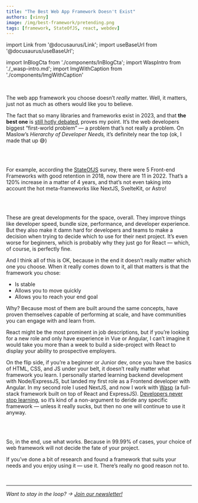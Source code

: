 ```yaml
---
title: "The Best Web App Framework Doesn't Exist"
authors: [vinny]
image: /img/best-framework/pretending.png
tags: [framework, StateOfJS, react, webdev]
---
```


import Link from '@docusaurus/Link';
import useBaseUrl from '@docusaurus/useBaseUrl';

import InBlogCta from './components/InBlogCta';
import WaspIntro from './_wasp-intro.md';
import ImgWithCaption from './components/ImgWithCaption'

<br/>

The web app framework you choose doesn’t *really* matter. Well, it matters, just not as much as others would like you to believe. 

The fact that so many libraries and frameworks exist in 2023, and that **the best one** is [still hotly debated](https://joshcollinsworth.com/blog/self-fulfilling-prophecy-of-react), proves my point. It’s the web developers biggest “first-world problem” — a problem that’s not really a problem. On Maslow’s *Hierarchy of Developer Needs,* it’s definitely near the top (ok, I made that up 😅)

<br/>
<ImgWithCaption
    alt="hierarchy of developer needs"
    source="img/best-framework/hierarchy-of-dev-needs.png"
/>
<br/>

<!--truncate-->

For example, according the [StateOfJS](https://2022.stateofjs.com/en-US/libraries/front-end-frameworks/) survey, there were 5 Front-end Frameworks with good retention in 2018, now there are 11 in 2022. That’s a 120% increase in a matter of 4 years, and that’s not even taking into account the hot meta-frameworks like NextJS, SvelteKit, or Astro!

<br/>
<ImgWithCaption
    alt="State of JS 2022"
    source="img/best-framework/state-of-js.png"
    caption="A growing family of frameworks..."
/>
<br/>

These are great developments for the space, overall. They improve things like developer speed, bundle size, performance, and developer experience. But they also make it damn hard for developers and teams to make a decision when trying to decide which to use for their next project. It’s even worse for beginners, which is probably why they just go for React — which, of course, is perfectly fine. 

And I think all of this is OK, because in the end it doesn’t really matter which one you choose. When it really comes down to it, all that matters is that the framework you chose:

- Is stable
- Allows you to move quickly
- Allows you to reach your end goal

Why? Because most of them are built around the same concepts, have proven themselves capable of performing at scale, and have communities you can engage with and learn from. 

React might be the most prominent in job descriptions, but if you’re looking for a new role and only have experience in Vue or Angular, I can’t imagine it would take you more than a week to build a side-project with React to display your ability to prospective employers.

On the flip side, if you’re a beginner or Junior dev, once you have the basics of HTML, CSS, and JS under your belt, it doesn’t really matter what framework you learn. I personally started learning backend development with Node/ExpressJS, but landed my first role as a Frontend developer with Angular. In my second role I used NextJS, and now I work with [Wasp](https://wasp.sh) (a full-stack framework built on top of React and ExpressJS). [Developers never stop learning](https://www.youtube.com/watch?v=gl5HvBpUbt8), so it’s kind of a non-argument to deride any specific framework — unless it really sucks, but then no one will continue to use it anyway.

<br/>
<ImgWithCaption
    alt="Use what works"
    source="img/best-framework/midwitwasp.jpeg"
/>
<br/>

So, in the end, use what works. Because in 99.99% of cases, your choice of web framework will not decide the fate of your project.

If you’ve done a bit of research and found a framework that suits your needs and you enjoy using it — use it. There’s really no good reason not to.

<br/>
<hr/>

*Want to stay in the loop? → [Join our newsletter!](/#signup)*

